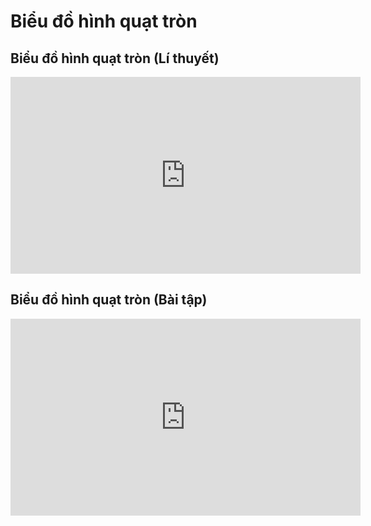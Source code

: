 # Biểu đồ hình quạt tròn 
## Biểu đồ hình quạt tròn (Lí thuyết)
<iframe width="560" height="315" src="https://www.youtube.com/embed/_KEW1Ob8VY0?si=k8ODlnLNkfpY8IQt" title="YouTube video player" frameborder="0" allow="accelerometer; autoplay; clipboard-write; encrypted-media; gyroscope; picture-in-picture; web-share" referrerpolicy="strict-origin-when-cross-origin" allowfullscreen></iframe>

## Biểu đồ hình quạt tròn (Bài tập)
<iframe width="560" height="315" src="https://www.youtube.com/embed/hjtAfwcZ_O4?si=JU19TDeVhqV_-XBe" title="YouTube video player" frameborder="0" allow="accelerometer; autoplay; clipboard-write; encrypted-media; gyroscope; picture-in-picture; web-share" referrerpolicy="strict-origin-when-cross-origin" allowfullscreen></iframe>

